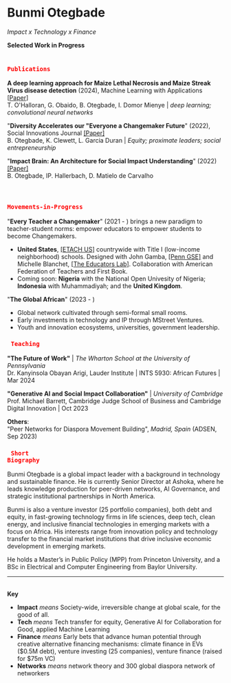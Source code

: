 # Bunmi Otegbade

*Impact x Technology x Finance*


**Selected Work in Progress**

### <code style="color : red"> **Publications** </code> 

**A deep learning approach for Maize Lethal Necrosis and Maize Streak Virus disease detection** (2024), Machine Learning with Applications [[Paper](https://doi.org/10.1016/j.mlwa.2024.100556)] <br>
T. O'Halloran, G. Obaido, B. Otegbade, I. Domor Mienye | _deep learning; convolutional neural networks_

 
"**Diversity Accelerates our "Everyone a Changemaker Future**" (2022), Social Innovations Journal [[Paper]](https://socialinnovationsjournal.com/index.php/sij/article/view/2029) <br>
B. Otegbade, K. Clewett, L. Garcia Duran | _Equity; proximate leaders; social entrepreneurship_


"**Impact Brain: An Architecture for Social Impact Understanding**" (2022) [[Paper]](https://bunmiotegbade.medium.com/impact-brain-b7b1d86a8a29) <br>
B. Otegbade, IP. Hallerbach, D. Matielo de Carvalho
 <br>
 <br>

### <code style="color : red"> **Movements-in-Progress** </code> 
"**Every Teacher a Changemaker**" (2021 - ) brings a new paradigm to teacher-student norms: empower educators to empower students to become Changemakers.
- **United States**, [[ETACH US]](https://chibuzor.notion.site/Every-Teacher-a-Changemaker-b741ff2468a7492b930b22bcbc00439b?pvs=4) countrywide with Title I (low-income neighborhood) schools. Designed with John Gamba, [[Penn GSE]](https://www.gse.upenn.edu/) and Michelle Blanchet, [[The Educators Lab]](https://theeducatorslab.com/edu-changemakers). Collaboration with American Federation of Teachers and First Book. 
- Coming soon: **Nigeria** with the National Open Univesity of Nigeria; **Indonesia** with Muhammadiyah; and the **United Kingdom**.

"**The Global African**" (2023 - )
- Global network cultivated through semi-formal small rooms.
- Early investments in technology and IP through MStreet Ventures.
- Youth and innovation ecosystems, universities, government leadership.

### <code style="color : red"> **Teaching** </code> 

**"The Future of Work"** | _The Wharton School at the University of Pennsylvania_ <br>
Dr. Kanyinsola Obayan Arigi, Lauder Institute | INTS 5930: African Futures |  Mar 2024

**"Generative AI and Social Impact Collaboration"** | _University of Cambridge_ <br>
Prof. Michael Barrett, Cambridge Judge School of Business and Cambridge Digital Innovation | Oct 2023

**Others**: <br>
"Peer Networks for Diaspora Movement Building", _Madrid, Spain_ (ADSEN, Sep 2023)

### <code style="color : red"> **Short Biography** </code>

Bunmi Otegbade is a global impact leader with a background in technology and sustainable finance. He is currently Senior Director at Ashoka, where he leads knowledge production for peer-driven networks, AI Governance, and strategic institutional partnerships in North America. 

Bunmi is also a venture investor (25 portfolio companies), both debt and equity, in fast-growing technology firms in life sciences, deep tech, clean energy, and inclusive financial technologies in emerging markets with a focus on Africa. His interests range from innovation policy and technology transfer to the financial market institutions that drive inclusive economic development in emerging markets. 

He holds a Master’s in Public Policy (MPP) from Princeton University, and a BSc in Electrical and Computer Engineering from Baylor University.

******
<br> **Key**
  - **Impact** _means_ Society-wide, irreversible change at global scale, for the good of all.<br> 
  - **Tech** _means_ Tech transfer for equity, Generative AI for Collaboration for Good, applied Machine Learning <br>
  - **Finance** _means_ Early bets that advance human potential through creative alternative financing mechanisms: climate finance in EVs ($0.5M debt), venture investing (25 companies), venture finance (raised for $75m VC) <br>
- **Networks** _means_ network theory and 300 global diaspora network of networkers

